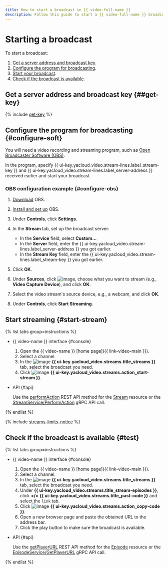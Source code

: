 ```yaml
---
title: How to start a broadcast in {{ video-full-name }}
description: Follow this guide to start a {{ video-full-name }} broadcast.
---
```


# Starting a broadcast

To start a broadcast:
1. [Get a server address and broadcast key](#get-key).
1. [Configure the program for broadcasting](#configure-soft).
1. [Start your broadcast](#start-stream).
1. [Check if the broadcast is available](#test).

## Get a server address and broadcast key {##get-key}

{% include [get-key](../../../_includes/video/get-key.md) %}

## Configure the program for broadcasting {#configure-soft}

You will need a video recording and streaming program, such as [Open Broadcaster Software (OBS)](https://obsproject.com).

In the program, specify {{ ui-key.yacloud_video.stream-lines.label_stream-key }} and {{ ui-key.yacloud_video.stream-lines.label_server-address }} received earlier and start your broadcast.

### OBS configuration example {#configure-obs}

1. [Download](https://obsproject.com/download) OBS.
1. [Install and set up](https://obsproject.com/kb/category/1) OBS.
1. Under **Controls**, click **Settings**.
1. In the **Stream** tab, set up the broadcast server:

    * In the **Service** field, select **Custom...**
    * In the **Server** field, enter the {{ ui-key.yacloud_video.stream-lines.label_server-address }} you got earlier.
    * In the **Stream Key** field, enter the {{ ui-key.yacloud_video.stream-lines.label_stream-key }} you got earlier.

1. Click **OK**.
1. Under **Sources**, click ![image](../../../_assets/console-icons/plus.svg), choose what you want to stream (e.g., **Video Capture Device**), and click **OK**.
1. Select the video stream's source device, e.g., a webcam, and click **OK**.
1. Under **Controls**, click **Start Streaming**.

## Start streaming {#start-stream}

{% list tabs group=instructions %}

- {{ video-name }} interface {#console}

  1. Open the {{ video-name }} [home page]({{ link-video-main }}).
  1. Select a channel.
  1. In the ![image](../../../_assets/console-icons/antenna-signal.svg) **{{ ui-key.yacloud_video.streams.title_streams }}** tab, select the broadcast you need.
  1. Click ![image](../../../_assets/console-icons/circle-play.svg) **{{ ui-key.yacloud_video.streams.action_start-stream }}**.

- API {#api}

  Use the [performAction](../../api-ref/Stream/performAction.md) REST API method for the [Stream](../../api-ref/Stream/index.md) resource or the [StreamService/PerformAction](../../api-ref/grpc/Stream/performAction.md) gRPC API call.

{% endlist %}

{% include [streams-limits-notice](../../../_includes/video/streams-limits-notice.md) %}

## Check if the broadcast is available {#test}

{% list tabs group=instructions %}

- {{ video-name }} interface {#console}

  1. Open the {{ video-name }} [home page]({{ link-video-main }}).
  1. Select a channel.
  1. In the ![image](../../../_assets/console-icons/antenna-signal.svg) **{{ ui-key.yacloud_video.streams.title_streams }}** tab, select the broadcast you need.
  1. Under **{{ ui-key.yacloud_video.streams.title_stream-episodes }}**, click **</> {{ ui-key.yacloud_video.streams.title_past-code }}** and select the `link` tab.
  1. Click ![image](../../../_assets/console-icons/copy.svg) **{{ ui-key.yacloud_video.streams.action_copy-code }}**.
  1. Open a new browser page and paste the obtained URL to the address bar.
  1. Click the play button to make sure the broadcast is available.

- API {#api}

  Use the [getPlayerURL](../../api-ref/Episode/getPlayerURL.md) REST API method for the [Episode](../../api-ref/Episode/index.md) resource or the [EpisodeService/GetPlayerURL](../../api-ref/grpc/Episode/getPlayerURL.md) gRPC API call.

{% endlist %}